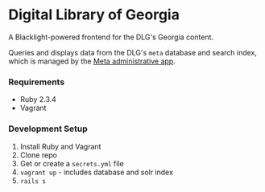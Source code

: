 # Digital Library of Georgia

A Blacklight-powered frontend for the DLG's Georgia content.

Queries and displays data from the DLG's `meta` database and search index, which is managed by the [Meta administrative app](https://github.com/GIL-GALILEO/meta).

 

### Requirements

- Ruby 2.3.4
- Vagrant

### Development Setup

1. Install Ruby and Vagrant
2. Clone repo
3. Get or create a `secrets.yml` file
4. `vagrant up` - includes database and solr index
5. `rails s`
